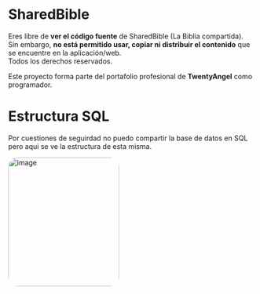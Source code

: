 # SharedBible

Eres libre de **ver el código fuente** de SharedBible (La Biblia compartida).  
Sin embargo, **no está permitido usar, copiar ni distribuir el contenido** que se encuentre en la aplicación/web.  
Todos los derechos reservados.  

Este proyecto forma parte del portafolio profesional de **TwentyAngel** como programador.


# Estructura SQL
Por cuestiones de seguirdad no puedo compartir la base de datos en SQL pero aqui se ve la estructura de esta misma.

<img style="border-radius: 20px" width="226" height="263" alt="image" src="https://github.com/user-attachments/assets/7eceecca-911b-48f9-988f-c5e2ac6dde2d" />
